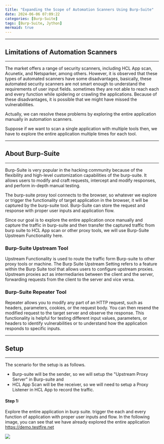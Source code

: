 ```yaml
---
title: "Expanding the Scope of Automation Scanners Using Burp-Suite"
date: 2024-06-06 07:09:22
categories: [Burp-Suite]
tags: [Burp-Suite, Jython]
mermaid: true
---
```


---
## Limitations of Automation Scanners
---
The market offers a range of security scanners, including HCL App scan, Acunetix, and Netsparker, among others. However, it is observed
that these types of automated scanners have some disadvantages, basically, these automated security scanners are not smart enough to understand the
requirements of user input fields. sometimes they are not able to reach each and every function while spidering or crawling the applications. Because of
these disadvantages, it is possible that we might have missed the vulnerabilities.

Actually, we can resolve these problems by exploring the entire application manually in automation scanners.

Suppose if we want to scan a single application with multiple tools then, we have to explore the entire application multiple times for each tool.

---
## About Burp-Suite
---
Burp-Suite is very popular in the hacking community because of the flexibility and high-level customization capabilities of the burp-suite. It allows users to modify and craft requests, intercept and modify responses, and perform in-depth manual testing.

The burp-suite proxy tool connects to the browser, so whatever we explore or trigger the functionality of target application in the browser, it will be captured by the burp-suite tool. Burp-Suite can store the request and response with proper user inputs and application flow.

Since our goal is to explore the entire application once manually and capture the traffic in burp-suite and then transfer the captured traffic from burp suite to HCL App scan or other proxy tools, we will use Burp-Suite Upstream Functionality here.

### Burp-Suite Upstream Tool
Upstream Functionality is used to route the traffic form Burp-suite to other proxy tools or machine. The Burp Suite Upstream Setting refers to a feature within the Burp Suite tool that allows users to configure upstream proxies. Upstream proxies act as intermediaries between the client and the server, forwarding requests from the client to the server and vice versa.

### Burp-Suite Repeater Tool
Repeater allows you to modify any part of an HTTP request, such as headers, parameters, cookies, or the request body. You can then resend the modified request to the target server and observe the response. This functionality is helpful for testing different input values, parameters, or headers to identify vulnerabilities or to understand how the application responds to specific inputs.

---
## Setup 
---
The scenario for the setup is as follows.

- Burp-suite will be the sender, so we will setup the "Upstream Proxy Server" in Burp-suite and
- HCL App Scan will be the receiver, so we will need to setup a Proxy Listener in HCL App to record the traffic.

#### Step 1:
Explore the entire application in burp suite. trigger the each and every function of application with proper user inputs and flow.
In the following image, you can see that we have already explored the entire application https://demo.testfire.net

![](/images/burp-suite1/expand-scope-1.png)

